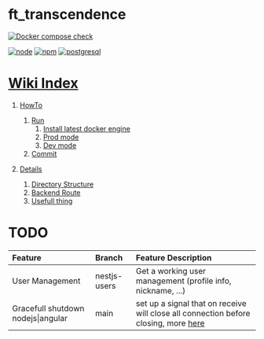 # ft_transcendence

[![Docker compose check](https://github.com/Pixailz/ft_transcendence/actions/workflows/CI.yaml/badge.svg)](https://github.com/Pixailz/ft_transcendence/actions/workflows/CI.yaml)

[![node](https://img.shields.io/badge/node-v18.17.0-blue)](https://npm.im/npm)
[![npm](https://img.shields.io/npm/v/npm.svg)](https://npm.im/npm)
[![postgresql](https://img.shields.io/badge/postgresql-15.3-blue)](https://www.postgresql.org/support/versioning/)

# [Wiki Index](https://github.com/Pixailz/ft_transcendence/wiki)

1. [HowTo](https://github.com/Pixailz/ft_transcendence/wiki/1.-HowTo)
    1. [Run](https://github.com/Pixailz/ft_transcendence/wiki/1.-HowTo#run)
        1. [Install latest docker engine](https://github.com/Pixailz/ft_transcendence/wiki/1.-HowTo#install-latest-docker-engine)
        1. [Prod mode](https://github.com/Pixailz/ft_transcendence/wiki/1.-HowTo#prod-mode)
        1. [Dev mode](https://github.com/Pixailz/ft_transcendence/wiki/1.-HowTo#dev-mode)
    1. [Commit](https://github.com/Pixailz/ft_transcendence/wiki/1.-HowTo#commit)

1. [Details](https://github.com/Pixailz/ft_transcendence/wiki/2.-Details)
    1. [Directory Structure](https://github.com/Pixailz/ft_transcendence/wiki/2.-Details#directory-structure)
    1. [Backend Route](https://github.com/Pixailz/ft_transcendence/wiki/2.-Details#useful-things)
    1. [Usefull thing](https://github.com/Pixailz/ft_transcendence/wiki/2.-Details#backend-route)


# TODO
|Feature|Branch|Feature Description|
|:------|:-----|:------------------|
|User Management|nestjs-users|Get a working user management (profile info, nickname, ...)
|Gracefull shutdown nodejs\|angular|main|set up a signal that on receive will close all connection before closing, more [here](https://hackernoon.com/graceful-shutdown-in-nodejs-2f8f59d1c357)|
